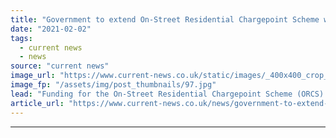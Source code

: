 ```yaml
---
title: "Government to extend On-Street Residential Chargepoint Scheme with £20m extra funding"
date: "2021-02-02"
tags: 
  - current news
  - news
source: "current news"
image_url: "https://www.current-news.co.uk/static/images/_400x400_crop_center-center/EV-charging-ORCS-credit-gov.uk.jpg"
image_fp: "/assets/img/post_thumbnails/97.jpg"
lead: "​Funding for the On-Street Residential Chargepoint Scheme (ORCS) will continue into 2021/22, as local authorities are urged to take advantage of a new £20 million funding boost."
article_url: "https://www.current-news.co.uk/news/government-to-extend-on-street-residential-chargepoint-scheme-with-20m-extra-funding?utm_source=rss-feeds&utm_medium=rss&utm_campaign=rss"
---
```


---
